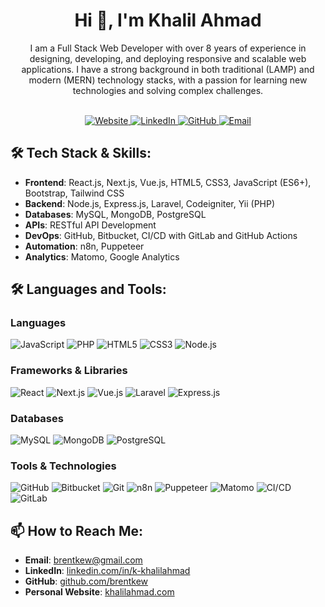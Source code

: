 <h1 align="center">Hi 👋, I'm Khalil Ahmad</h1>
<p align="center">
I am a Full Stack Web Developer with over 8 years of experience in designing, developing, and deploying responsive and scalable web applications. I have a strong background in both traditional (LAMP) and modern (MERN) technology stacks, with a passion for learning new technologies and solving complex challenges.</br></br>
</p>

<p align="center">
    <a href="https://khalilahmad.com" target="_blank">
        <img src="https://img.shields.io/badge/Website-000000?style=for-the-badge&logo=google-chrome&logoColor=white" alt="Website" />
    </a>
    <a href="https://www.linkedin.com/in/khalil-ahmad/" target="_blank">
        <img src="https://img.shields.io/badge/LinkedIn-0077B5?style=for-the-badge&logo=linkedin&logoColor=white" alt="LinkedIn" />
    </a>
    <a href="https://github.com/brentkew" target="_blank">
        <img src="https://img.shields.io/badge/GitHub-181717?style=for-the-badge&logo=github&logoColor=white" alt="GitHub" />
    </a>
    <a href="mailto:brentkew@gmail.com" target="_blank">
        <img src="https://img.shields.io/badge/Email-D14836?style=for-the-badge&logo=gmail&logoColor=white" alt="Email" />
    </a>
</p>

## 🛠️ Tech Stack & Skills:
- **Frontend**: React.js, Next.js, Vue.js, HTML5, CSS3, JavaScript (ES6+), Bootstrap, Tailwind CSS
- **Backend**: Node.js, Express.js, Laravel, Codeigniter, Yii (PHP)
- **Databases**: MySQL, MongoDB, PostgreSQL
- **APIs**: RESTful API Development
- **DevOps**: GitHub, Bitbucket, CI/CD with GitLab and GitHub Actions
- **Automation**: n8n, Puppeteer
- **Analytics**: Matomo, Google Analytics

## 🛠️ Languages and Tools:

### Languages
![JavaScript](https://img.shields.io/badge/JavaScript-F7DF1E?style=for-the-badge&logo=javascript&logoColor=black)
![PHP](https://img.shields.io/badge/PHP-777BB4?style=for-the-badge&logo=php&logoColor=white)
![HTML5](https://img.shields.io/badge/HTML5-E34F26?style=for-the-badge&logo=html5&logoColor=white)
![CSS3](https://img.shields.io/badge/CSS3-1572B6?style=for-the-badge&logo=css3&logoColor=white)
![Node.js](https://img.shields.io/badge/Node.js-339933?style=for-the-badge&logo=node-dot-js&logoColor=white)

### Frameworks & Libraries
![React](https://img.shields.io/badge/React-61DAFB?style=for-the-badge&logo=react&logoColor=black)
![Next.js](https://img.shields.io/badge/Next.js-000000?style=for-the-badge&logo=next-dot-js&logoColor=white)
![Vue.js](https://img.shields.io/badge/Vue.js-4FC08D?style=for-the-badge&logo=vue-dot-js&logoColor=white)
![Laravel](https://img.shields.io/badge/Laravel-FF2D20?style=for-the-badge&logo=laravel&logoColor=white)
![Express.js](https://img.shields.io/badge/Express.js-000000?style=for-the-badge&logo=express&logoColor=white)

### Databases
![MySQL](https://img.shields.io/badge/MySQL-4479A1?style=for-the-badge&logo=mysql&logoColor=white)
![MongoDB](https://img.shields.io/badge/MongoDB-47A248?style=for-the-badge&logo=mongodb&logoColor=white)
![PostgreSQL](https://img.shields.io/badge/PostgreSQL-336791?style=for-the-badge&logo=postgresql&logoColor=white)

### Tools & Technologies
![GitHub](https://img.shields.io/badge/GitHub-181717?style=for-the-badge&logo=github&logoColor=white)
![Bitbucket](https://img.shields.io/badge/Bitbucket-0052CC?style=for-the-badge&logo=bitbucket&logoColor=white)
![Git](https://img.shields.io/badge/Git-F05032?style=for-the-badge&logo=git&logoColor=white)
![n8n](https://img.shields.io/badge/n8n-0c6fb6?style=for-the-badge&logo=n8n&logoColor=white)
![Puppeteer](https://img.shields.io/badge/Puppeteer-40B5A4?style=for-the-badge&logo=puppeteer&logoColor=white)
![Matomo](https://img.shields.io/badge/Matomo-6E71A0?style=for-the-badge&logo=matomo&logoColor=white)
![CI/CD](https://img.shields.io/badge/CI/CD-004880?style=for-the-badge&logo=github-actions&logoColor=white)
![GitLab](https://img.shields.io/badge/GitLab-330F63?style=for-the-badge&logo=gitlab&logoColor=white)

## 📫 How to Reach Me:
- **Email**: [brentkew@gmail.com](mailto:brentkew@gmail.com)
- **LinkedIn**: [linkedin.com/in/k-khalilahmad](https://www.linkedin.com/in/k-khalilahmad/)
- **GitHub**: [github.com/brentkew](https://github.com/brentkew)
- **Personal Website**: [khalilahmad.com](https://khalilahmad.com)
